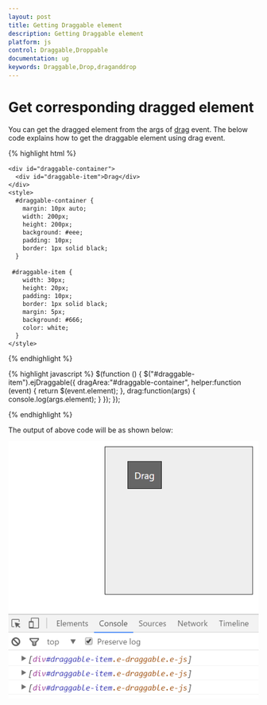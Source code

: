 ```yaml
---
layout: post
title: Getting Draggable element
description: Getting Draggable element
platform: js
control: Draggable,Droppable
documentation: ug
keywords: Draggable,Drop,draganddrop
---
```


# Get corresponding dragged element

You can get the dragged element from the args of [drag](https://help.syncfusion.com/api/js/ejdraggable#events:drag) event. The below code explains how to get the draggable element using drag event.

{% highlight html %}

    <div id="draggable-container">
      <div id="draggable-item">Drag</div>
    </div>
    <style>
      #draggable-container {
        margin: 10px auto;
        width: 200px;
        height: 200px;
        background: #eee;
        padding: 10px;
        border: 1px solid black;
      }

     #draggable-item {
        width: 30px;
        height: 20px;
        padding: 10px;
        border: 1px solid black;
        margin: 5px;
        background: #666;
        color: white;
      }
    </style>
     
{% endhighlight %}

{% highlight javascript %}
	$(function () {
	   $("#draggable-item").ejDraggable({
	      dragArea:"#draggable-container",
	      helper:function (event) {
	         return $(event.element);
            },
	     drag:function(args)
	      {
	       console.log(args.element);
	      }
			});
        }); 


{% endhighlight %}

The output of above code will be as shown below:

![](draggableelement_images/dragelement.png)